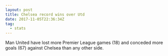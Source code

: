 ```yaml
---  
layout: post
title: Chelsea record wins over Utd
date: 2017-11-05T22:36:34Z
tag:
  - stats
---
```

 
Man United have lost more Premier League games (18) and conceded more goals (67) against Chelsea than any other side.

